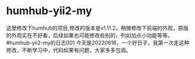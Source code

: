 # humhub-yii2-my
这里修改下humhub的项目,修改的版本是v1.11.2，稍微修改下前端的外观，原版的外观实在不好看，后续如果也可能修改些别的，列如加点小功能等等。
#humhub-yii2-my的日志001
今天是20220616，一个好日子，我第一次走这种修改，不断学习中，代码如果有问题，大家多多包涵。
